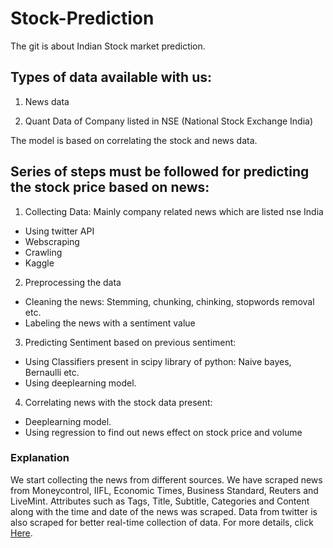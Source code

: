 # Stock-Prediction
The git is about Indian Stock market prediction.

## Types of data available with us:
1. News data 

2. Quant Data of Company listed in NSE (National Stock Exchange India) 

The model is based on correlating the stock and news data.

## Series of steps must be followed for predicting the stock price based on news:

1. Collecting Data: Mainly company related news which are listed nse India
  * Using twitter API 
  * Webscraping
  * Crawling
  * Kaggle

2. Preprocessing the data
  * Cleaning the news: Stemming, chunking, chinking, stopwords removal etc.
  * Labeling the news with a sentiment value

3. Predicting Sentiment based on previous sentiment:
  * Using Classifiers present in scipy library of python: Naive bayes, Bernaulli etc.
  * Using deeplearning model.
  
4. Correlating news with the stock data present:
  * Deeplearning model.
  * Using regression to find out news effect on stock price and volume
  

### Explanation

We start collecting the news from different sources. We have scraped news from Moneycontrol, IIFL, Economic Times, Business Standard, Reuters and LiveMint. Attributes such as Tags, Title, Subtitle, Categories and Content along with the time and date of the news was scraped. Data from twitter is also scraped for better real-time collection of data. For more details, click [Here](https://github.com/vishalsingh9423/Stock-Prediction/tree/master/Scraping).
